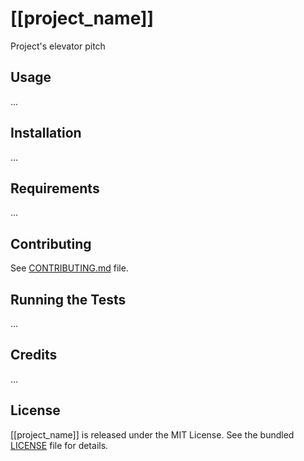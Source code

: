 # [[project_name]]

Project's elevator pitch


## Usage

...


## Installation

...


## Requirements

...


## Contributing

See [CONTRIBUTING.md]() file.


## Running the Tests

...


## Credits

...


## License

[[project_name]] is released under the MIT License. See the bundled [LICENSE]() file for details.
